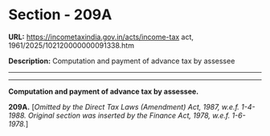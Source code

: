# Section - 209A

**URL:** https://incometaxindia.gov.in/acts/income-tax act, 1961/2025/102120000000091338.htm

**Description:** Computation and payment of advance tax by assessee

---

****  
  
**Computation and payment of advance tax by assessee.**

**209A.** [_Omitted by the Direct Tax Laws (Amendment) Act, 1987, w.e.f. 1-4-1988. Original section was inserted by the Finance Act, 1978, w.e.f. 1-6-1978._]